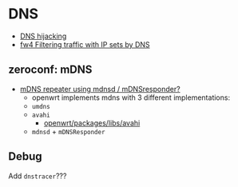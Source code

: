 # DNS

- [DNS hijacking](https://openwrt.org/docs/guide-user/firewall/fw3_configurations/intercept_dns)
- [fw4 Filtering traffic with IP sets by DNS](https://openwrt.org/docs/guide-user/firewall/filtering_traffic_at_ip_addresses_by_dns)

## zeroconf: mDNS

- [mDNS repeater using mdnsd / mDNSresponder?](https://forum.openwrt.org/t/mdns-repeater-using-mdnsd-mdnsresponder/53112)
  - openwrt implements mdns with 3 different implementations:
  - `umdns`
  - `avahi`
    - [openwrt/packages/libs/avahi](https://github.com/openwrt/packages/tree/master/libs/avahi)
  - `mdnsd` + `mDNSResponder`

## Debug

Add `dnstracer`???
